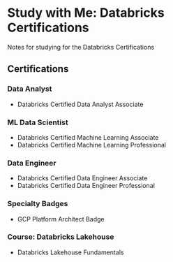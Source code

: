 # Study with Me: Databricks Certifications
Notes for studying for the Databricks Certifications

## Certifications
### Data Analyst
- Databricks Certified Data Analyst Associate

### ML Data Scientist
- Databricks Certified Machine Learning Associate
- Databricks Certified Machine Learning Professional

### Data Engineer
- Databricks Certified Data Engineer Associate
- Databricks Certified Data Engineer Professional

### Specialty Badges
- GCP Platform Architect Badge

### Course: Databricks Lakehouse
- Databricks Lakehouse Fundamentals 
